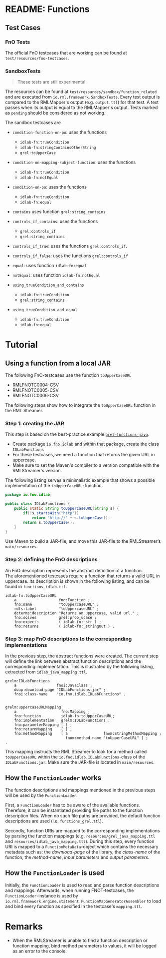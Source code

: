 # README: Functions
## Test Cases
### FnO Tests
The official FnO testcases that are working can be found at `test/resources/fno-testcases`. 

### SandboxTests
> These tests are still experimental.

The resources can be found at `test/resources/sandbox/function_related` and are executed from `io.rml.framework.SandboxTests`.
Every test output is compared to the RMLMapper's output (e.g. `output.ttl`) for that test. A test passes when its output is equal to the RMLMapper's output.
Tests marked as `pending` should be considered as not working.<br>

The sandbox testcases are
- `condition-function-on-po`: uses the functions
    - `idlab-fn:trueCondition`
    - `idlab-fn:stringContainsOtherString` 
    - `grel:toUpperCase`
  
- `condition-on-mapping-subject-function`: uses the functions
    - `idlab-fn:trueCondition`
    - `idlab-fn:notEqual` 

- `condition-on-po`: uses the functions
    - `idlab-fn:trueCondition`
    - `idlab-fn:equal` 
    

- `contains` uses function  `grel:string_contains`

- `controls_if_contains`: uses the functions
    - `grel:controls_if`
    - `grel:string_contains`

- `controls_if_true`: uses the functions `grel:controls_if`. 
    
- `controls_if_false`: uses the functions `grel:controls_if`
    
- `equal`: uses function `idlab-fn:equal`

- `notEqual`: uses function `idlab-fn:notEqual`

- `using_trueCondition_and_contains`
    - `idlab-fn:trueCondition`
    - `grel:string_contains` 
    
- `using_trueCondition_and_equal`
    - `idlab-fn:trueCondition`
    - `idlab-fn:equal` 


# Tutorial

## Using a function from a local JAR

The following FnO-testcases use the function `toUpperCaseURL` 
- RMLFNOTC0004-CSV
- RMLFNOTC0005-CSV
- RMLFNOTC0006-CSV

The following steps show how to integrate the `toUpperCaseURL` function in the RML Streamer.

### Step 1: creating the JAR
This step is based on the best-practice example [`grel-functions-java`](https://github.com/FnOio/grel-functions-java).
- Create package  `io.fno.idlab` and within that package, create the class `IDLabFunctions`
- For these testcases, we need a function that returns the given URL in uppercase. 
- Make sure to set the Maven's compiler to a version compatible with the RMLStreamer's version.

The following listing serves a minimalistic example that shows a possible implementation of the `toUpperCaseURL`-function.   
```Java
package io.fno.idlab;

public class IDLabFunctions {
    public static String toUpperCaseURL(String s) {
        if(!s.startsWith("http"))
            return "http://" + s.toUpperCase();
        return s.toUpperCase();
    }
}
```

Use Maven to build a JAR-file, and move this JAR-file to the RMLStreamer’s `main/resources`.

### Step 2: defining the FnO descriptions
An FnO description represents the abstract definition of a function.<br> 
The aforementioned testcases require a function that returns a valid URL in uppercase.
 Its description is shown in the following listing, and can be found in `functions_idlab.ttl`.  

```Turtle
idlab-fn:toUpperCaseURL
    a                   fno:Function ;
    fno:name            "toUppercaseURL" ;
    rdfs:label          "toUppercaseURL" ;
    dcterms:description "Returns an uppercase, valid url." ;
    fno:solves          grel:prob_ucase ;
    fno:expects         ( idlab-fn:_str ) ;
    fno:returns         ( idlab-fn:_stringOut ) .
```

### Step 3: map FnO descriptions to the corresponding implementations
In the previous step, the abstract functions were created. 
The current step will define the link between abstract function descriptions and the corresponding implementation.
 This is illustrated by the following listing, extracted from `idlab_java_mapping.ttl`.
```Turtle 
grelm:IDLabFunctions
    a                  fnoi:JavaClass ;
    doap:download-page "IDLabFunctions.jar" ;
    fnoi:class-name    "io.fno.idlab.IDLabFunctions" .


grelm:uppercaseURLMapping
    a                    fno:Mapping ;
    fno:function         idlab-fn:toUpperCaseURL;
    fno:implementation   grelm:IDLabFunctions ;
    fno:parameterMapping [ ] ;
    fno:returnMapping    [ ] ;
    fno:methodMapping    [ a                fnom:StringMethodMapping ;
                           fnom:method-name "toUpperCaseURL" ] ;
.

```
This mapping instructs the RML Streamer to look for a method called `toUpperCaseURL` within the `io.fno.idlab.IDLabFunctions`-class of the `IDLabFunctions.jar`. Make sure the JAR-file is located in `main/resources`.

## How the `FunctionLoader` works

The function descriptions and mappings mentioned in the previous steps will be used by the `FunctionLoader`.

First, a `FunctionLoader` has to be aware of the available functions. 
Therefore, it can be instantiated providing file paths to the function description files. 
When no such file paths are provided, the default function descriptions are used (i.e. `functions_grel.ttl`). 

Secondly, function URIs are mapped to the corresponding implementations by parsing the function mappings
 (e.g. `resources/grel_java_mapping.ttl` and `resources/idlab_java_mapping.ttl`). 
 During this step, every function URI is mapped to a `FunctionMetaData`-object which contains the necessary metadata  such as: the *download-page* of the library, the *class-name* of the function, the *method-name*, *input parameters* and *output parameters*.


## How the `FunctionLoader` is used

Initially, the `FunctionLoader` is used to read and parse function descriptions and mappings. 
Afterwards, when running FNOT-testcases, the `FunctionLoader`-instance is used by `io.rml.framework.engine.statement.FunctionMapGeneratorAssembler` 
to load and bind every function as specified in the testcase's `mapping.ttl`. 



# Remarks
- When the RMLStreamer is unable to find a function description or function mapping, bind method parameters to values, it will be logged as an error to the console.
 